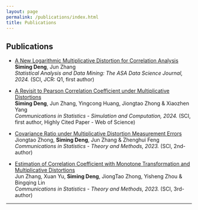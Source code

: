 ```yaml
---
layout: page
permalink: /publications/index.html
title: Publications
---
```


<!-- > (†: equal contribution, ~: corresponding author) -->

## Publications

- [A New Logarithmic Multiplicative Distortion for Correlation Analysis](https://onlinelibrary.wiley.com/doi/10.1002/sam.11708)<br>**Siming Deng**, Jun Zhang<br>*Statistical Analysis and Data Mining: The ASA Data Science Journal, 2024.* (SCI, JCR: Q1, first author)<br>

- [A Revisit to Pearson Correlation Coefficient under Multiplicative Distortions](https://www.tandfonline.com/doi/full/10.1080/03610918.2024.2333352)<br>**Siming Deng**, Jun Zhang, Yingcong Huang, Jiongtao Zhong & Xiaozhen Yang<br>*Communications in Statistics - Simulation and Computation, 2024.* (SCI, first author, Highly Cited Paper - Web of Science)<br>

- [Covariance Ratio under Multiplicative Distortion Measurement Errors](https://www.tandfonline.com/doi/full/10.1080/03610926.2023.2295240)<br>Jiongtao Zhong, **Siming Deng**, Jun Zhang & Zhenghui Feng<br>*Communications in Statistics - Theory and Methods, 2023.* (SCI, 2nd-author)<br>

- [Estimation of Correlation Coefficient with Monotone Transformation and Multiplicative Distortions](https://www.tandfonline.com/doi/full/10.1080/03610926.2023.2288794)<br> Jun Zhang, Xuan Yu, **Siming Deng**, JiongTao Zhong, Yisheng Zhou & Bingqing
 Lin<br>*Communications in Statistics - Theory and Methods, 2023.* (SCI, 3rd-author)<br>

---
